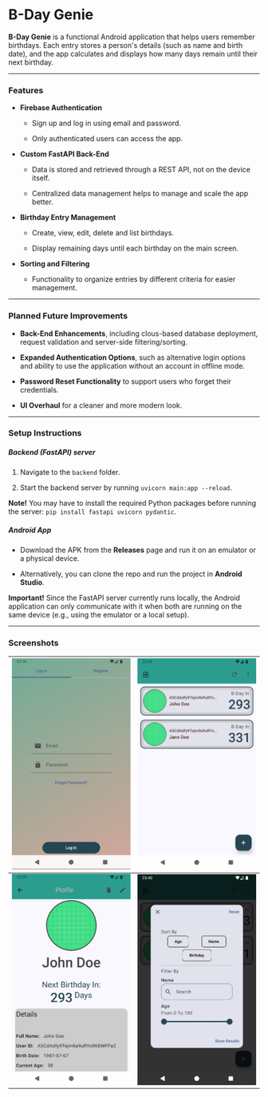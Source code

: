 # B-Day Genie

**B-Day Genie** is a functional Android application that helps users remember birthdays. Each entry stores a person's details (such as name and birth date), and the app calculates and displays how many days remain until their next birthday.

---

### Features

- **Firebase Authentication**
  
  - Sign up and log in using email and password.
  
  - Only authenticated users can access the app.

- **Custom FastAPI Back-End**
  
  - Data is stored and retrieved through a REST API, not on the device itself.
  
  - Centralized data management helps to manage and scale the app better.

- **Birthday Entry Management**
  
  - Create, view, edit, delete and list birthdays.
  
  - Display remaining days until each birthday on the main screen.

- **Sorting and Filtering**
  
  - Functionality to organize entries by different criteria for easier management.

---

### Planned Future Improvements

- **Back-End Enhancements**, including clous-based database deployment, request validation and server-side filtering/sorting.

- **Expanded Authentication Options**, such as alternative login options and ability to use the application without an account in offline mode.

- **Password Reset Functionality** to support users who forget their credentials.

- **UI Overhaul** for a cleaner and more modern look.

---

### Setup Instructions

##### Backend (FastAPI) server

1. Navigate to the `backend` folder.

2. Start the backend server by running `uvicorn main:app --reload`.

**Note!** You may have to install the required Python packages before running the server: `pip install fastapi uvicorn pydantic`.

##### Android App

- Download the APK from the **Releases** page and run it on an emulator or a physical device.

- Alternatively, you can clone the repo and run the project in **Android Studio**.

**Important!** Since the FastAPI server currently runs locally, the Android application can only communicate with it when both are running on the same device (e.g., using the emulator or a local setup).

---

### Screenshots

| ![Login Screen](assets/screenshot1.png)   | ![Main Screen](assets/screenshot2.png)       |
| ----------------------------------------- | -------------------------------------------- |
| ![Profile Screen](assets/screenshot3.png) | ![Organizing Dialog](assets/screenshot4.png) |





